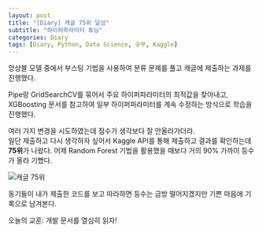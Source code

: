 ```yaml
---
layout: post
title: "[Diary] 캐글 75위 달성"
subtitle: "하이퍼파라미터 튜닝"
categories: Diary
tags: [Diary, Python, Data Science, 공부, Kaggle]
---
```


앙상블 모델 중에서 부스팅 기법을 사용하여 분류 문제를 풀고
캐글에 제출하는 과제를 진행했다.

Pipe랑 GridSearchCV를 묶어서 주요 하이퍼파라미터의 최적값을 찾아내고, 
XGBoosting 문서를 참고하여 
일부 하이퍼파라미터를 계속 수정하는 방식으로 학습을 진행했다. 

여러 가지 변경을 시도하였는데 점수가 생각보다 잘 안올라가더라.  
일단 제출하고 다시 생각하자 싶어서 
Kaggle API를 통해 제출하고 결과를 확인하는데 **75위**가 나왔다. 
어제 Random Forest 기법을 활용했을 때보다 거의 90% 가까이 등수가 올라 기뻤다.  

![캐글 75위](/images/kaggle_75th.jpg "Kaggle_75th")

동기들이 내가 제출한 코드를 보고 따라하면 등수는 금방 떨어지겠지만 
기쁜 마음에 기록으로 남겨본다. 

오늘의 교훈: 개발 문서를 열심히 읽자! 






